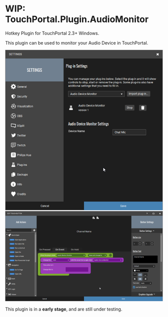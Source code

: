 # WIP: TouchPortal.Plugin.AudioMonitor
Hotkey Plugin for TouchPortal 2.3+ Windows.

This plugin can be used to monitor your Audio Device in TouchPortal.

![Settings dialog](./Assets/settings.png)
![Event setup](./Assets/events.png)

This plugin is in a **early stage**, and are still under testing.
